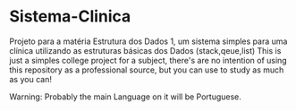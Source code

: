 # Sistema-Clinica
Projeto para a matéria Estrutura dos Dados 1, um sistema simples para uma clínica utilizando as estruturas básicas dos Dados (stack,qeue,list)
This is just a simples college project for a subject, there's are no intention of using this repository as a professional source, but you
can use to study as much as you can!

Warning: Probably the main Language on it will be Portuguese.
